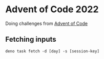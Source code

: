# Advent of Code 2022

Doing challenges from [Advent of Code](https://adventofcode.com/ "Advent of Code URL")

## Fetching inputs

```shell
deno task fetch -d [day] -s [session-key]
```
